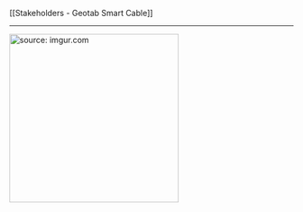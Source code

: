 [[Stakeholders - Geotab Smart Cable]]

---

<a href="https://imgur.com/ajKq0Gj"><img src="https://i.imgur.com/ajKq0Gj.jpg" title="source: imgur.com" width="300px" /></a>
